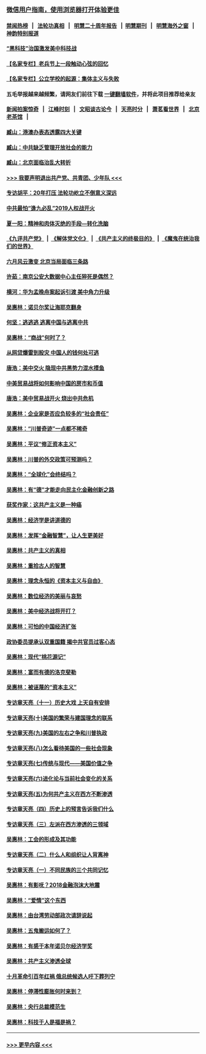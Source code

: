 ### [微信用户指南，使用浏览器打开体验更佳](https://github.com/gfw-breaker/banned-news1/blob/master/indexes/wechat-guide.md?t=0)
#### [禁闻热榜](热点新闻.md?t=0)  &nbsp;&nbsp;|&nbsp;&nbsp; [法轮功真相](https://github.com/gfw-breaker/truth/blob/master/README.md?t=0) &nbsp;&nbsp;|&nbsp;&nbsp; [明慧二十周年报告](https://github.com/gfw-breaker/mh-reports/blob/master/README.md?t=0) &nbsp;&nbsp;|&nbsp;&nbsp;[明慧期刊](https://github.com/gfw-breaker/mh-qikan) &nbsp;&nbsp;|&nbsp;&nbsp; [明慧海外之窗](https://github.com/gfw-breaker/mh-news/blob/master/README.md?t=0) &nbsp;&nbsp;|&nbsp;&nbsp; [神韵特别报道](https://github.com/gfw-breaker/mh-news/blob/master/shenyun.md?t=0)
#### [“黑科技”治国激发美中科技战](../pages/nsc423/n11638056.md?t=02042044) 
#### [【名家专栏】老兵节上一段触动心弦的回忆](../pages/nsc423/n11646016.md?t=02042044) 
#### [【名家专栏】公立学校的起源：集体主义与失败](../pages/nsc423/n11601833.md?t=02042044) 
#### 五毛举报越来越频繁，请网友们前往下载 [一键翻墙软件](https://github.com/gfw-breaker/ssr-accounts)，并将此项目推荐给亲友
#### [新闻拍案惊奇](https://github.com/gfw-breaker/banned-news1/blob/master/pages/link4.md) &nbsp;&nbsp;|&nbsp;&nbsp; [江峰时刻](https://github.com/gfw-breaker/banned-news1/blob/master/pages/link4.md) &nbsp;&nbsp;|&nbsp;&nbsp; [文昭谈古论今](https://github.com/gfw-breaker/banned-news1/blob/master/pages/link4.md) &nbsp;&nbsp;|&nbsp;&nbsp; [天亮时分](https://github.com/gfw-breaker/banned-news1/blob/master/pages/link4.md) &nbsp;&nbsp;|&nbsp;&nbsp; [萧茗看世界](https://github.com/gfw-breaker/banned-news1/blob/master/pages/link4.md) &nbsp;&nbsp;|&nbsp;&nbsp; [北京老茶馆](https://github.com/gfw-breaker/banned-news1/blob/master/pages/link4.md) &nbsp;&nbsp;|&nbsp;&nbsp; 
#### [臧山：港澳办表态透露四大关键](../pages/nsc423/n11421628.md?t=02042044) 
#### [臧山：中共缺乏管理开放社会的能力](../pages/nsc423/n11407457.md?t=02042044) 
#### [臧山：北京面临治乱大转折](../pages/nsc423/n11406895.md?t=02042044) 
#### [>>> 我要声明退出共产党、共青团、少年队 <<<](https://github.com/begood0513/goodnews/blob/master/quit/letter.md) 
#### [专访胡平：20年打压 法轮功屹立不倒意义深远](../pages/nsc423/n11398800.md?t=02042044) 
#### [中共最怕“逢九必乱”2019人权战开火](../pages/nsc423/n11385248.md?t=02042044) 
#### [夏一阳：精神和肉体灭绝的手段—转化洗脑](../pages/nsc423/n11368250.md?t=02042044) 
#### [《九评共产党》](https://github.com/begood0513/9ping.md/blob/master/README.md) &nbsp;|&nbsp; [《解体党文化》](../../../../jtdwh.md/blob/master/README.md)  &nbsp;|&nbsp; [《共产主义的终极目的》](../../../../gczydzjmd.md/blob/master/README.md) &nbsp;|&nbsp; [《魔鬼在统治我们的世界》](../../../../mgztzwmdsj.md/blob/master/README.md) 
#### [六月风云激变 北京当局面临三条路](../pages/nsc423/n11313668.md?t=02042044) 
#### [许茹：南京公安大数据中心主任猝死是偶然？](../pages/nsc423/n11064744.md?t=02042044) 
#### [横河：华为孟晚舟案起诉引渡 美中角力升级](../pages/nsc423/n11027230.md?t=02042044) 
#### [吴惠林：诺贝尔奖让海耶克翻身](../pages/nsc423/n10890049.md?t=02042044) 
#### [何坚：逃逃逃 逃离中国与逃离中共](../pages/nsc423/n10592891.md?t=02042044) 
#### [吴惠林：“商战”何时了？](../pages/nsc423/n10573558.md?t=02042044) 
#### [从网贷爆雷到股灾 中国人的钱何处可逃](../pages/nsc423/n10572800.md?t=02042044) 
#### [唐浩：美中交火 隐现中共黑势力混水摸鱼](../pages/nsc423/n10544040.md?t=02042044) 
#### [中美贸易战将如何影响中国的房市和币值](../pages/nsc423/n10543697.md?t=02042044) 
#### [唐浩：美中贸易战开火 烧出中共危机](../pages/nsc423/n10540126.md?t=02042044) 
#### [吴惠林：企业家是否应负较多的“社会责任”](../pages/nsc423/n10535022.md?t=02042044) 
#### [吴惠林：“川普奇迹”一点都不稀奇](../pages/nsc423/n10512808.md?t=02042044) 
#### [吴惠林：平议“修正资本主义”](../pages/nsc423/n10495724.md?t=02042044) 
#### [吴惠林：川普的外交政策可预测吗？](../pages/nsc423/n10462387.md?t=02042044) 
#### [吴惠林：“全球化”会终结吗？](../pages/nsc423/n10452838.md?t=02042044) 
#### [吴惠林：有“德”才能走向民主化金融创新之路](../pages/nsc423/n10432292.md?t=02042044) 
#### [获奖作家：这共产主义是一种癌](../pages/nsc423/n10431541.md?t=02042044) 
#### [吴惠林：经济学是讲道德的](../pages/nsc423/n10398014.md?t=02042044) 
#### [吴惠林：发挥“金融智慧”，让人生更美好](../pages/nsc423/n10375019.md?t=02042044) 
#### [吴惠林：共产主义的真相](../pages/nsc423/n10351394.md?t=02042044) 
#### [吴惠林：重拾古人的智慧](../pages/nsc423/n10337691.md?t=02042044) 
#### [吴惠林：理念永恒的《资本主义与自由》](../pages/nsc423/n10316274.md?t=02042044) 
#### [吴惠林：数位经济的美丽与哀愁](../pages/nsc423/n10292946.md?t=02042044) 
#### [吴惠林：美中经济战将开打？](../pages/nsc423/n10258825.md?t=02042044) 
#### [吴惠林：可怕的中国经济扩张](../pages/nsc423/n10219147.md?t=02042044) 
#### [政协委员提承认双重国籍 揭中共官员过客心态](../pages/nsc423/n10208809.md?t=02042044) 
#### [吴惠林：现代“桃花源记”](../pages/nsc423/n10185234.md?t=02042044) 
#### [吴惠林：富而有德的洛克斐勒](../pages/nsc423/n10142264.md?t=02042044) 
#### [吴惠林：被诬蔑的“资本主义”](../pages/nsc423/n10124816.md?t=02042044) 
#### [专访章天亮（十一）历史大戏 上天自有安排](../pages/nsc423/n10094905.md?t=02042044) 
#### [专访章天亮(十)美国的繁荣与建国理念的联系](../pages/nsc423/n10094899.md?t=02042044) 
#### [专访章天亮(九)美国的左右之争和川普执政](../pages/nsc423/n10094889.md?t=02042044) 
#### [专访章天亮(八)怎么看待美国的一些社会现象](../pages/nsc423/n10094857.md?t=02042044) 
#### [专访章天亮(七)传统与现代——美国价值之争](../pages/nsc423/n10093140.md?t=02042044) 
#### [专访章天亮(六)进化论与当前社会变化的关系](../pages/nsc423/n10092036.md?t=02042044) 
#### [专访章天亮(五)为何共产主义在西方不断渗透](../pages/nsc423/n10083620.md?t=02042044) 
#### [专访章天亮（四）历史上的预言告诉我们什么](../pages/nsc423/n10083606.md?t=02042044) 
#### [专访章天亮（三）左派在西方渗透的三领域](../pages/nsc423/n10081115.md?t=02042044) 
#### [吴惠林：工会的形成及其功能](../pages/nsc423/n10080633.md?t=02042044) 
#### [专访章天亮（二）什么人和组织让人背离神](../pages/nsc423/n10076637.md?t=02042044) 
#### [专访章天亮（一）不同民族的三个共同记忆](../pages/nsc423/n10074188.md?t=02042044) 
#### [吴惠林：有影呒？2018金融泡沫大地震](../pages/nsc423/n10040534.md?t=02042044) 
#### [吴惠林：“爱情”这个东西](../pages/nsc423/n10019423.md?t=02042044) 
#### [吴惠林：由台湾劳动部政次请辞说起](../pages/nsc423/n9979679.md?t=02042044) 
#### [吴惠林：五鬼搬运如何了？](../pages/nsc423/n9925338.md?t=02042044) 
#### [吴惠林：有感于本年诺贝尔经济学奖](../pages/nsc423/n9871883.md?t=02042044) 
#### [吴惠林：共产主义渗透全球](../pages/nsc423/n9812748.md?t=02042044) 
#### [十月革命引百年红祸 俄总统候选人吁下葬列宁](../pages/nsc423/n9810182.md?t=02042044) 
#### [吴惠林：停滞性膨胀何时来到？](../pages/nsc423/n9764136.md?t=02042044) 
#### [吴惠林：央行总裁模范生](../pages/nsc423/n9728134.md?t=02042044) 
#### [吴惠林：科技于人是福是祸？](../pages/nsc423/n9672982.md?t=02042044) 

----
#### [ >>> 更早内容 <<< ](../indexes/nsc423-earlier.md)
